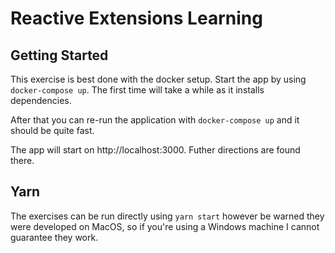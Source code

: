 # Reactive Extensions Learning

## Getting Started

This exercise is best done with the docker setup. Start the app by using
`docker-compose up`. The first time will take a while as it installs dependencies. 

After that you can re-run the application with `docker-compose up` and it should
be quite fast.

The app will start on http://localhost:3000. Futher directions are found there.

## Yarn

The exercises can be run directly using `yarn start` however be warned they were
developed on MacOS, so if you're using a Windows machine I cannot guarantee they work.
